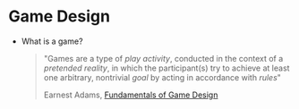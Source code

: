 # Game Design

- What is a game?
  > "Games are a type of _play activity_, conducted in the context of a _pretended reality_, in which the participant(s) try to achieve at least one arbitrary, nontrivial _goal_ by acting in accordance with _rules_"
  >
  > Earnest Adams, [Fundamentals of Game Design](https://www.peachpit.com/store/fundamentals-of-game-design-9780321929679)
